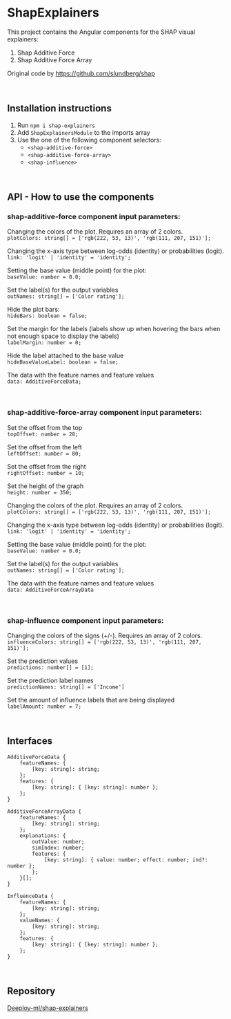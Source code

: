 # ShapExplainers

This project contains the Angular components for the SHAP visual explainers:
1. Shap Additive Force
2. Shap Additive Force Array

Original code by https://github.com/slundberg/shap

&nbsp;
## Installation instructions

1. Run `npm i shap-explainers` 
2. Add `ShapExplainersModule` to the imports array
3. Use the one of the following component selectors:
    - `<shap-additive-force>`
    - `<shap-additive-force-array>`
    - `<shap-influence>`

&nbsp;
## API - How to use the components
  
### shap-additive-force component input parameters:

Changing the colors of the plot. Requires an array of 2 colors.\
`plotColors: string[] = ['rgb(222, 53, 13)', 'rgb(111, 207, 151)'];`

Changing the x-axis type between log-odds (identity) or probabilities (logit).\
`link: 'logit' | 'identity' = 'identity';`

Setting the base value (middle point) for the plot:\
`baseValue: number = 0.0;`

Set the label(s) for the output variables\
`outNames: string[] = ['Color rating'];`

Hide the plot bars:\
`hideBars: boolean = false;`

Set the margin for the labels (labels show up when hovering the bars when not enough space to display the labels)\
`labelMargin: number = 0;`

Hide the label attached to the base value\
`hideBaseValueLabel: boolean = false;`

The data with the feature names and feature values\
`data: AdditiveForceData;`


&nbsp;
### shap-additive-force-array component input parameters:

Set the offset from the top\
`topOffset: number = 28;`

Set the offset from the left\
`leftOffset: number = 80;`

Set the offset from the right\
`rightOffset: number = 10;`

Set the height of the graph\
`height: number = 350;`

Changing the colors of the plot. Requires an array of 2 colors.\
`plotColors: string[] = ['rgb(222, 53, 13)', 'rgb(111, 207, 151)'];`

Changing the x-axis type between log-odds (identity) or probabilities (logit).\
`link: 'logit' | 'identity' = 'identity';`

Setting the base value (middle point) for the plot:\
`baseValue: number = 0.0;`

Set the label(s) for the output variables\
`outNames: string[] = ['Color rating'];`

The data with the feature names and feature values\
`data: AdditiveForceArrayData`


&nbsp;
### shap-influence component input parameters:

Changing the colors of the signs (+/-). Requires an array of 2 colors.\
`influenceColors: string[] = ['rgb(222, 53, 13)', 'rgb(111, 207, 151)'];`

Set the prediction values\
`predictions: number[] = [1];`

Set the prediction label names\
`predictionNames: string[] = ['Income']`

Set the amount of influence labels that are being displayed\
`labelAmount: number = 7;`


&nbsp;
## Interfaces

```
AdditiveForceData {
    featureNames: {
        [key: string]: string;
    };
    features: {
        [key: string]: { [key: string]: number };
    };
}

AdditiveForceArrayData {
    featureNames: {
        [key: string]: string;
    };
    explanations: {
        outValue: number;
        simIndex: number;
        features: {
            [key: string]: { value: number; effect: number; ind?: number };
        };
    }[];
}

InfluenceData {
    featureNames: {
        [key: string]: string;
    };
    valueNames: {
        [key: string]: string;
    };
    features: {
        [key: string]: { [key: string]: number };
    };
}
```


&nbsp;
## Repository

[Deeploy-ml/shap-explainers](https://github.com/deeploy-ml/shap-explainers)
